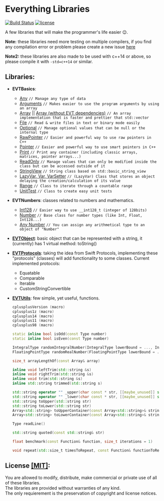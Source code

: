 # Everything Libraries

[![Build Status](https://travis-ci.org/illescasDaniel/EverythingLibs.svg?branch=master)](https://travis-ci.org/illescasDaniel/EverythingLibs)
[![license](https://img.shields.io/github/license/mashape/apistatus.svg?maxAge=2592000)](https://github.com/illescasDaniel/EverythingLibs/blob/master/LICENSE)

A few libraries that will make the programmer's life easier 😉.

**Note:** these libraries need more testing on multiple compilers, if you find any compilation error or problem please create a new issue [here](https://github.com/illescasDaniel/EverythingLibs/issues)

**Note2:** these libraries are also made to be used with c++14 or above, so please compile it with `-std=c++14` or similar.

Libraries:
-----------

- **EVTBasics**:

	- [Any](https://github.com/illescasDaniel/EverythingLibs/blob/master/EverythingLibs/include/EVTBasics/EVTAny.hpp) `// Manage any type of data`
	- [Arguments](https://github.com/illescasDaniel/EverythingLibs/blob/master/EverythingLibs/include/EVTBasics/EVTArguments.hpp) `// Makes easier to use the program arguments by using an array`
	- [Array](https://github.com/illescasDaniel/EverythingLibs/blob/master/EverythingLibs/include/EVTBasics/EVTArray.hpp) ||
	    [Array (without EVT dependencies)](https://github.com/illescasDaniel/Array.hpp)  `// An array implementation that is faster and prettier that std::vector`
	- [File](https://github.com/illescasDaniel/File) `// Read & write files in text or binary mode easily`
	- [Optional](https://github.com/illescasDaniel/Optional) `// Manage optional values that can be null or the internal type`
	- [RawPointer](https://github.com/illescasDaniel/EverythingLibs/blob/master/EverythingLibs/include/EVTBasics/EVTRawPointer.hpp) `// Easier and powerful way to use raw pointers in C++`
	- [Pointer](https://github.com/illescasDaniel/EverythingLibs/blob/master/EverythingLibs/include/EVTBasics/EVTPointer.hpp) `// Easier and powerful way to use smart pointers in C++`
	- [Print](https://github.com/illescasDaniel/print.hpp) `// Print any container (including classic arrays, matrices, pointer arrays...)`
	- [ReadOnly](https://github.com/illescasDaniel/Var-ReadOnly) `// Manage values that can only be modified inside the class but can be accessed outside of it`
	- [StringView](https://github.com/illescasDaniel/EverythingLibs/blob/master/EverythingLibs/include/EVTBasics/EVTStringView.hpp) `// String class based on std::basic_string_view`
	- [LazyVar, Var, VarSetter](https://github.com/illescasDaniel/EverythingLibs/blob/master/EverythingLibs/include/EVTBasics/EVTLazyVar.hpp) `// (LazyVar) Class that stores an object delaying the creation/calculation of its value`
	- [Range](https://github.com/illescasDaniel/EverythingLibs/blob/master/EverythingLibs/include/EVTBasics/EVTRange.hpp) `// Class to iterate through a countable range`
	- [UnitTest](https://github.com/illescasDaniel/EverythingLibs/blob/master/EverythingLibs/include/EVTBasics/EVTUnitTest.hpp) `// Class to create easy unit tests`

- **EVTNumbers**: classes related to numbers and mathematics.

	- [Int128](https://github.com/illescasDaniel/EverythingLibs/blob/master/EverythingLibs/include/EVTNumbers/EVTInt128.hpp) `// Easier way to use __int128_t (integer of 128bits)`
	- [Number](https://github.com/illescasDaniel/EverythingLibs/blob/master/EverythingLibs/include/EVTNumbers/EVTNumber.hpp) `// Base class for number types (like Int, Float, Int128...)`
	- [Any Number](https://github.com/illescasDaniel/EverythingLibs/blob/master/EverythingLibs/include/EVTNumbers/EVTAnyNumber.hpp) `// You can assign any arithmetical type to an object of "Number"`
	
- **[EVTObject](https://github.com/illescasDaniel/EverythingLibs/blob/master/EverythingLibs/include/EVTNumbers/EVTObject.hpp)**: basic object that can be represented with a string, it (currently) has 1 virtual method: toString()

- **[EVTProtocols](https://github.com/illescasDaniel/EverythingLibs/blob/master/EverythingLibs/include/EVTNumbers/EVTProtocols.hpp)**: taking the idea from Swift Protocols, implementing these "protocols" (classes) will add functionality to some classes. Current implemented protocols:
	- Equatable
	- Comparable
	- Iterable
	- CustomStringConvertible

- **[EVTUtils](https://github.com/illescasDaniel/EverythingLibs/blob/master/EverythingLibs/include/EVTNumbers/EVTUtils.hpp)**: few simple, yet useful, functions.

	```c++
	cplusplusVersion (macro)
	cplusplus1z (macro)
	cplusplus14 (macro)
	cplusplus11 (macro)
	cplusplus98 (macro)

	static inline bool isOdd(const Type number)
	static inline bool isEven(const Type number)

	IntegralType randomIntegralNumber(IntegralType lowerBound = ..., IntegralType upperBound = ...)
	FloatingPointType randomRealNumber(FloatingPointType lowerBound = ..., FloatingPointType upperBound = ...)

	size_t arrayLengthOf(const Array& array)

	inline void leftTrim(std::string &s)
	inline void rightTrim(std::string &s)
	inline void trim(std::string &s)
	inline std::string trimmed(std::string s)

	std::string operator "" _upper(char const * str, [[maybe_unused]] std::size_t size)
	std::string operator "" _lower(char const * str, [[maybe_unused]] std::size_t size)
	std::string toUpper(std::string str)
	std::string toLower(std::string str)
	Array<std::string> toUpperContainer(const Array<std::string>& strings)
	Array<std::string> toLowerContainer(const Array<std::string>& strings)

	Type readLine()

	std::string quoted(const std::string& str)

	float benchmark(const Function& function, size_t iterations = 1)
	
	void repeat(std::size_t timesToRepeat, const Function& functionToRepeat)
	```
	
License [[MIT]](https://github.com/illescasDaniel/EverythingLibs/blob/master/LICENSE):
----------

You are allowed to modify, distribute, make commercial or private use of all of these libraries.<br>
The libraries are provided without warranties of any kind.<br>
The only requierement is the preservation of copyright and license notices.<br>
